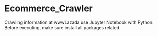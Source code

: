 # Ecommerce_Crawler
Crawling information at wwwLazada use Jupyter Notebook with Python: 
Before executing, make sure install all packages related.
